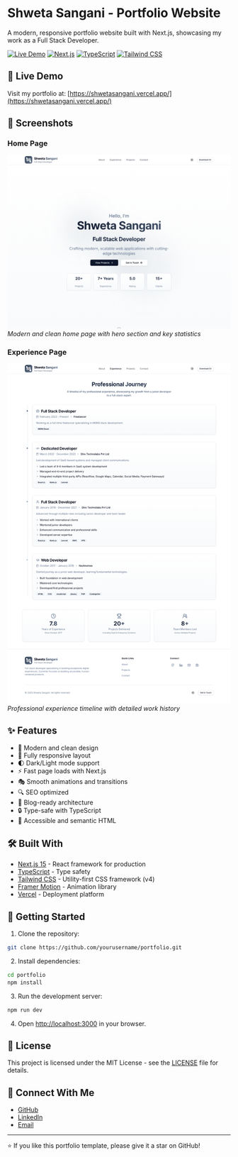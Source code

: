 # Shweta Sangani - Portfolio Website

A modern, responsive portfolio website built with Next.js, showcasing my work as a Full Stack Developer.

[![Live Demo](https://img.shields.io/badge/Live%20Demo-Portfolio-blue?style=for-the-badge)](https://shwetasangani.vercel.app/)
[![Next.js](https://img.shields.io/badge/Next.js-15-black?style=for-the-badge&logo=next.js)](https://nextjs.org/)
[![TypeScript](https://img.shields.io/badge/TypeScript-5-blue?style=for-the-badge&logo=typescript)](https://www.typescriptlang.org/)
[![Tailwind CSS](https://img.shields.io/badge/Tailwind%20CSS-4-38B2AC?style=for-the-badge&logo=tailwind-css)](https://tailwindcss.com/)

## 🌟 Live Demo

Visit my portfolio at: [https://shwetasangani.vercel.app/](https://shwetasangani.vercel.app/)

## 📸 Screenshots

### Home Page

![Home Page](/public/screenshots/home.png)
_Modern and clean home page with hero section and key statistics_

### Experience Page

![Experience Page](/public/screenshots/experience.png)
_Professional experience timeline with detailed work history_

## ✨ Features

- 🎨 Modern and clean design
- 📱 Fully responsive layout
- 🌓 Dark/Light mode support
- ⚡ Fast page loads with Next.js
- 🎭 Smooth animations and transitions
- 🔍 SEO optimized
- 📝 Blog-ready architecture
- 🔒 Type-safe with TypeScript
- 🎯 Accessible and semantic HTML

## 🛠️ Built With

- [Next.js 15](https://nextjs.org/) - React framework for production
- [TypeScript](https://www.typescriptlang.org/) - Type safety
- [Tailwind CSS](https://tailwindcss.com/) - Utility-first CSS framework (v4)
- [Framer Motion](https://www.framer.com/motion/) - Animation library
- [Vercel](https://vercel.com) - Deployment platform

## 🚀 Getting Started

1. Clone the repository:

```bash
git clone https://github.com/yourusername/portfolio.git
```

2. Install dependencies:

```bash
cd portfolio
npm install
```

3. Run the development server:

```bash
npm run dev
```

4. Open [http://localhost:3000](http://localhost:3000) in your browser.

## 📝 License

This project is licensed under the MIT License - see the [LICENSE](LICENSE) file for details.

## 👋 Connect With Me

- [GitHub](https://github.com/shwetasangani30)
- [LinkedIn](https://linkedin.com/in/shweta-sangani-7434b2131)
- [Email](mailto:shweta.sangani30@gmail.com)

---

⭐️ If you like this portfolio template, please give it a star on GitHub!
